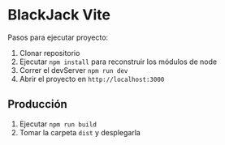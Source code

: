 # BlackJack Vite

Pasos para ejecutar proyecto:

1. Clonar repositorio
2. Ejecutar `npm install` para reconstruir los módulos de node
3. Correr el devServer `npm run dev`
4. Abrir el proyecto en `http://localhost:3000`

## Producción

1. Ejecutar `npm run build`
2. Tomar la carpeta `dist` y desplegarla

